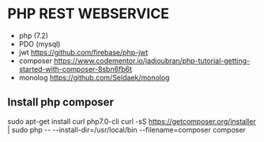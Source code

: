 # PHP REST WEBSERVICE

* php (7.2)
* PDO (mysql)
* jwt https://github.com/firebase/php-jwt
* composer https://www.codementor.io/jadjoubran/php-tutorial-getting-started-with-composer-8sbn6fb6t
* monolog https://github.com/Seldaek/monolog

## Install php composer

sudo apt-get install curl php7.0-cli
curl -sS https://getcomposer.org/installer | sudo php -- --install-dir=/usr/local/bin --filename=composer
composer



